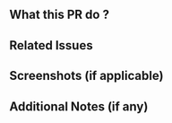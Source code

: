 ## What this PR do ?
<!--Give a brief description of the changes proposed in this PR.-->

## Related Issues
<!--Mention any related issues fixed or addressed by this PR.-->

## Screenshots (if applicable)
<!--Include screenshots or images showcasing the changes made.-->

## Additional Notes (if any)
<!--Any additional information or context that might be helpful for reviewers.-->